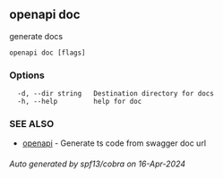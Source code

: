 ## openapi doc

generate docs

```
openapi doc [flags]
```

### Options

```
  -d, --dir string   Destination directory for docs
  -h, --help         help for doc
```

### SEE ALSO

* [openapi](openapi.md)	 - Generate ts code from swagger doc url

###### Auto generated by spf13/cobra on 16-Apr-2024
